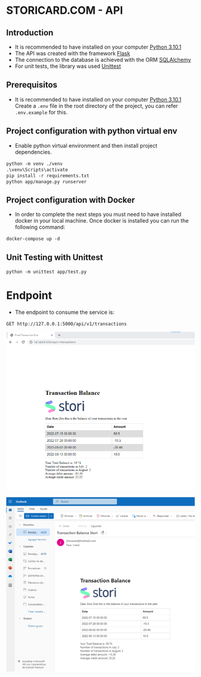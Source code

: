 # STORICARD.COM - API

## Introduction

+ It is recommended to have installed on your computer [Python 3.10.1](https://www.python.org/downloads/release/python-3101/)
+ The API was created with the framework [Flask](https://flask.palletsprojects.com/en/2.0.x/)
+ The connection to the database is achieved with the ORM [SQLAlchemy](https://www.sqlalchemy.org/blog/2022/06/24/sqlalchemy-1.4.39-released/)
+ For unit tests, the library was used [Unittest](https://pypi.org/project/unittest2/)

## Prerequisitos

+ It is recommended to have installed on your computer [Python 3.10.1](https://www.python.org/downloads/release/python-3101/)
Create a `.env` file in the root directory of the project, you can refer `.env.example` for this.

## Project configuration with python virtual env

+ Enable python virtual environment and then install project dependencies.
```commandline
python -m venv ./venv
.\venv\Scripts\activate
pip install -r requirements.txt
python app/manage.py runserver
```

## Project configuration with Docker

+ In order to complete the next steps you must need to have installed docker in your local machine.
Once docker is installed you can run the following command:
```commandline
docker-compose up -d
```

## Unit Testing with Unittest

```commandline
python -m unittest app/test.py
```

# Endpoint

+ The endpoint to consume the service is:
```commandline
GET http://127.0.0.1:5000/api/v1/transactions
```

![alt text](https://github.com/jmelo77/Challenge-Stori/blob/main/doc/endpoint_stori.png)

![alt text](https://github.com/jmelo77/Challenge-Stori/blob/main/doc/email_stori.png)
